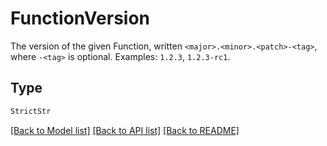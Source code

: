 # FunctionVersion

The version of the given Function, written `<major>.<minor>.<patch>-<tag>`, where `-<tag>` is optional.
Examples: `1.2.3`, `1.2.3-rc1`.


## Type
```python
StrictStr
```


[[Back to Model list]](../../README.md#documentation-for-models) [[Back to API list]](../../README.md#documentation-for-api-endpoints) [[Back to README]](../../README.md)
